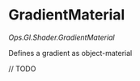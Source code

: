 # GradientMaterial

*Ops.Gl.Shader.GradientMaterial*  

Defines a gradient as object-material

// TODO
